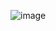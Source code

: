 ![image](https://github.com/AlbeDere/Product-Search-Browser-API/assets/52878172/dc706e74-8557-41e7-b0e9-511c11940f65)
